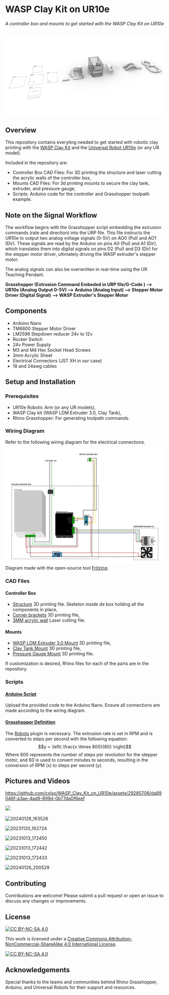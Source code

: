 # WASP Clay Kit on UR10e
###### A controller box and mounts to get started with the WASP Clay Kit on UR10e

![Render_MDPH2_on_UR10e](Pictures/Render_WASP_Clay_Kit_on_UR10e.jpg)

## Overview
This repository contains everyting needed to get started with robotic clay printing with the [WASP Clay Kit](https://www.3dwasp.shop/en/prodotto/clay-extruder-wasp-clay-kit/) and the [Universal Robot UR10e](https://www.universal-robots.com/products/ur10-robot/) (or any UR model).

Included in the repository are:

- Controller Box CAD Files: For 3D printing the structure and laser cutting the acrylic walls of the controller box,
- Mounts CAD Files: For 3d printing mounts to secure the clay tank, extruder, and pressure gauge,
- Scripts: Arduino code for the controller and Grasshopper toolpath example.

## Note on the Signal Workflow

The workflow begins with the Grasshopper script embedding the extrusion commands (rate and direction) into the URP file. This file instructs the UR10e to output two analog voltage signals (0-5V) on AO0 (Pul) and AO1 (Dir). These signals are read by the Arduino on pins A0 (Pul) and A1 (Dir), which translates them into digital signals on pins D2 (Pul) and D3 (Dir) for the stepper motor driver, ultimately driving the WASP extruder's stepper motor.

The analog signals can also be overwritten in real-time using the UR Teaching Pendant.

**Grasshopper (Extrusion Command Embeded in URP file/G-Code ) ⟶ UR10e (Analog Output 0-5V) ⟶ Arduino (Analog Input) ⟶ Stepper Motor Driver (Digital Signal) ⟶ WASP Extruder's Stepper Motor**

## Components

- Arduino Nano
- TM6600 Stepper Motor Driver
- LM2596 Stepdown reducer 24v to 12v
- Rocker Switch
- 24v Power Supply
- M3 and M4 Hex Socket Head Screws
- 3mm Acrylic Sheet
- Electrical Connectors (JST XH in our case)
- 18 and 24awg cables 

## Setup and Installation
### Prerequisites

- UR10e Robotic Arm (or any UR models),
- WASP Clay kit (WASP LDM Extruder 3.0, Clay Tank),
- Rhino Grasshopper: For generating toolpath commands.

### Wiring Diagram

Refer to the following wiring diagram for the electrical connections.

![LDM_WASP_Extruder_3.0_on_UR10e_Wiring_Diagram](Controller_Box/Wiring_Diagram/LDM_WASP_Extruder_3.0_on_UR10e_Wiring_Diagram.svg)
Diagram made with the open-source tool [Fritzing](https://fritzing.org/).

### CAD Files

#### Controller Box

- [Structure](Controller_Box/CAD/Print_WASP_Skeleton.stl) 3D printing file. Skeleton inside de box holding all the components in place,
- [Corner brackets](Controller_Box/CAD/Print_WASP_Corner_Bracket.stl) 3D printing file,
- [3MM acrylic wall](Controller_Box/CAD/Cut_WASP_3MM_Walls.AI) Laser cutting file.

#### Mounts
- [WASP LDM Extruder 3.0 Mount](Mounts/Print_WASP_Extruder_Mount.stl) 3D printing file,
- [Clay Tank Mount](Mounts/Print_WASP_Tank_Mount.stl) 3D printing file,
- [Pressure Gauge Mount](Mounts/Print_WASP_Gauge_Mount.stl) 3D printing file.

If customization is desired, Rhino files for each of the parts are in the repository.

### Scripts

#### [Arduino Script](Arduino/Stepper_PulseDir_WASP)

Upload the provided code to the Arduino Nano. Ensure all connections are made according to the wiring diagram.

#### [Grasshopper Definition](Grasshopper/Basic_Robotic_Extrusion_WASP.gh)

The [Robots](https://www.food4rhino.com/en/app/robots) plugin is necessary. The extrusion rate is set in RPM and is converted to steps per second with the following equation:
$$y = \left( \frac{x \times 800}{60} \right)$$
Where 800 represents the number of steps per revolution for the stepper motor, and 60 is used to convert minutes to seconds, resulting in the conversion of RPM (x) to steps per second (y).

## Pictures and Videos

https://github.com/cxlso/WASP_Clay_Kit_on_UR10e/assets/29285706/da89046f-a3ae-4ad9-899d-0b77da0f6eef

<img src="https://github.com/cxlso/WASP_Clay_Kit_on_UR10e/assets/29285706/a164a922-d5c3-48a0-9192-eb23bebe63e6" width="200">

![20240128_163526](https://github.com/cxlso/WASP_Clay_Kit_on_UR10e/assets/29285706/a164a922-d5c3-48a0-9192-eb23bebe63e6)

![20231120_162724](https://github.com/cxlso/WASP_Clay_Kit_on_UR10e/assets/29285706/89d7e5ce-7859-4b5a-a5f2-1e414ffa1e72)

![20231013_172450](https://github.com/cxlso/WASP_Clay_Kit_on_UR10e/assets/29285706/4aa184af-260e-4af6-98c6-0a439567bca1)

![20231013_172442](https://github.com/cxlso/WASP_Clay_Kit_on_UR10e/assets/29285706/ed99ab35-0377-4086-8379-853a09c1a58a)

![20231013_172433](https://github.com/cxlso/WASP_Clay_Kit_on_UR10e/assets/29285706/0f314707-daf7-4156-bb90-15b5b7b183bd)

![20240126_200529](https://github.com/cxlso/WASP_Clay_Kit_on_UR10e/assets/29285706/fc469f98-22c2-4a00-bf53-687e2ca2adb3)

## Contributing

Contributions are welcome! Please submit a pull request or open an issue to discuss any changes or improvements.

## License

[![CC BY-NC-SA 4.0][cc-by-nc-sa-shield]][cc-by-nc-sa]

This work is licensed under a
[Creative Commons Attribution-NonCommercial-ShareAlike 4.0 International License][cc-by-nc-sa].

[![CC BY-NC-SA 4.0][cc-by-nc-sa-image]][cc-by-nc-sa]

[cc-by-nc-sa]: http://creativecommons.org/licenses/by-nc-sa/4.0/
[cc-by-nc-sa-image]: https://licensebuttons.net/l/by-nc-sa/4.0/88x31.png
[cc-by-nc-sa-shield]: https://img.shields.io/badge/License-CC%20BY--NC--SA%204.0-lightgrey.svg

## Acknowledgements

Special thanks to the teams and communities behind Rhino Grasshopper, Arduino, and Universal Robots for their support and resources.


